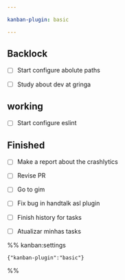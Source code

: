 ```yaml
---

kanban-plugin: basic

---
```


## Backlock

- [ ] Start configure abolute paths
- [ ] Study about dev at gringa


## working

- [ ] Start configure eslint


## Finished

- [ ] Make a report about the crashlytics
- [ ] Revise PR
- [ ] Go to gim
- [ ] Fix bug in handtalk asl plugin
- [ ] Finish history for tasks
- [ ] Atualizar minhas tasks




%% kanban:settings
```
{"kanban-plugin":"basic"}
```
%%